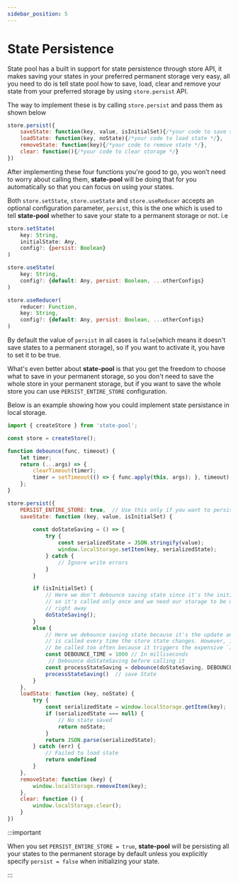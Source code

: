 ```yaml
---
sidebar_position: 5
---
```


# State Persistence
State pool has a built in support for state persistence through store API, it makes saving your states in your preferred permanent storage very easy, all you need to do is tell state pool how to save, load, clear and remove your state from your preferred storage by using `store.persist` API.

The way to implement these is by calling `store.persist` and pass them as shown below 

```js
store.persist({
    saveState: function(key, value, isInitialSet){/*your code to save state */},
    loadState: function(key, noState){/*your code to load state */},
    removeState: function(key){/*your code to remove state */},
    clear: function(){/*your code to clear storage */}
})
```

After implementing these four functions you're good to go, you won’t need to worry about calling them, **state-pool** will be doing that for you automatically so that you can focus on using your states.

Both `store.setState`, `store.useState` and `store.useReducer` accepts an optional configuration parameter, `persist`, this is the one which is used to tell **state-pool** whether to save your state to a permanent storage or not. i.e

```js
store.setState(
    key: String,
    initialState: Any,
    config?: {persist: Boolean}
)
```

```js
store.useState(
    key: String,
    config?: {default: Any, persist: Boolean, ...otherConfigs}
)
```

```js
store.useReducer(
    reducer: Function,
    key: String,
    config?: {default: Any, persist: Boolean, ...otherConfigs}
)
```

By default the value of `persist` in all cases is `false`(which means it doesn't save states to a permanent storage), so if you want to activate it, you have to set it to be true.

What's even better about **state-pool** is that you get the freedom to choose what to save in your permanent storage, so you don't need to save the whole store in your permanent storage, but if you want to save the whole store you can use `PERSIST_ENTIRE_STORE` configuration.

Below is an example showing how you could implement state persistance in local storage.

```js
import { createStore } from 'state-pool';

const store = createStore();

function debounce(func, timeout) {
    let timer;
    return (...args) => {
        clearTimeout(timer);
        timer = setTimeout(() => { func.apply(this, args); }, timeout);
    };
}

store.persist({
    PERSIST_ENTIRE_STORE: true,  // Use this only if you want to persist the entire store
    saveState: function (key, value, isInitialSet) {
        
        const doStateSaving = () => {
            try {
                const serializedState = JSON.stringify(value);
                window.localStorage.setItem(key, serializedState);
            } catch {
                // Ignore write errors
            }
        }

        if (isInitialSet) {
            // Here we don't debounce saving state since it's the initial set
            // so it's called only once and we need our storage to be updated
            // right away
            doStateSaving();
        }
        else {
            // Here we debounce saving state because it's the update and this function
            // is called every time the store state changes. However, it should not
            // be called too often because it triggers the expensive `JSON.stringify` operation.
            const DEBOUNCE_TIME = 1000 // In milliseconds
             // Debounce doStateSaving before calling it
            const processStateSaving = debounce(doStateSaving, DEBOUNCE_TIME);
            processStateSaving()  // save State
        }
    },
    loadState: function (key, noState) {
        try {
            const serializedState = window.localStorage.getItem(key);
            if (serializedState === null) {
                // No state saved
                return noState;
            }
            return JSON.parse(serializedState);
        } catch (err) {
            // Failed to load state
            return undefined
        }
    },
    removeState: function (key) {
        window.localStorage.removeItem(key);
    },
    clear: function () {
        window.localStorage.clear();
    }
})
```

:::important

When you set `PERSIST_ENTIRE_STORE = true`, **state-pool** will be persisting all your states to the permanent storage by default unless you explicitly specify `persist = false` when initializing your state.

:::